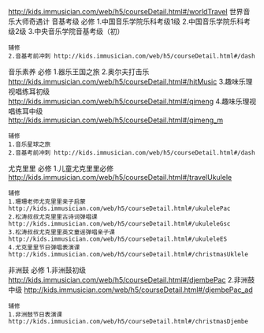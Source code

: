 http://kids.immusician.com/web/h5/courseDetail.html#/worldTravel     世界音乐大师奇遇计
音基考级
    必修
    1.中国音乐学院乐科考级1级 
    2.中国音乐学院乐科考级2级 
    3.中央音乐学院音基考级（初）

    辅修
    2.音基考前冲刺 http://kids.immusician.com/web/h5/courseDetail.html#/dash
音乐素养
    必修
    1.器乐王国之旅
    2.奥尔夫打击乐 http://kids.immusician.com/web/h5/courseDetail.html#/hitMusic
    3.趣味乐理视唱练耳初级  http://kids.immusician.com/web/h5/courseDetail.html#/qimeng
    4.趣味乐理视唱练耳中级  http://kids.immusician.com/web/h5/courseDetail.html#/qimeng_m

    辅修
    1.音乐星球之旅 
    2.音基考前冲刺 http://kids.immusician.com/web/h5/courseDetail.html#/dash
尤克里里
    必修
    1.儿童尤克里里必修  http://kids.immusician.com/web/h5/courseDetail.html#/travelUkulele
    
    辅修
    1.珊珊老师尤克里里亲子启蒙 http://kids.immusician.com/web/h5/courseDetail.html#/ukulelePac
    2.松涛叔叔尤克里里古诗词弹唱课 http://kids.immusician.com/web/h5/courseDetail.html#/ukuleleGsc
    3.松涛叔叔尤克里里英文童谣弹唱亲子课 http://kids.immusician.com/web/h5/courseDetail.html#/ukuleleES
    4.尤克里里节日弹唱表演课 http://kids.immusician.com/web/h5/courseDetail.html#/christmasUklele
非洲鼓
    必修
    1.非洲鼓初级 http://kids.immusician.com/web/h5/courseDetail.html#/djembePac
    2.非洲鼓中级 http://kids.immusician.com/web/h5/courseDetail.html#/djembePac_ad

    辅修
    1.非洲鼓节日表演课 http://kids.immusician.com/web/h5/courseDetail.html#/christmasDjembe

